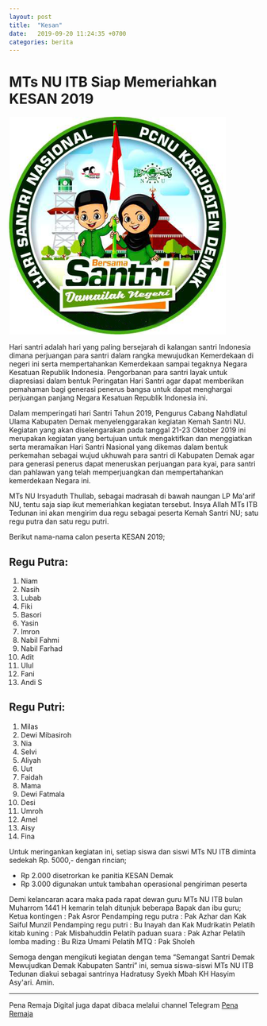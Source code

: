 ```yaml
---
layout: post
title:  "Kesan"
date:   2019-09-20 11:24:35 +0700
categories: berita
---
```

# MTs NU ITB Siap Memeriahkan KESAN 2019

![](/kesan19.PNG)

Hari santri adalah hari yang paling bersejarah di kalangan santri Indonesia dimana perjuangan para santri dalam rangka mewujudkan Kemerdekaan di negeri ini serta mempertahankan Kemerdekaan sampai tegaknya Negara Kesatuan Republik Indonesia. Pengorbanan para santri layak untuk diapresiasi dalam bentuk Peringatan Hari Santri agar dapat memberikan pemahaman bagi generasi penerus bangsa untuk dapat menghargai perjuangan panjang Negara Kesatuan Republik Indonesia ini.

Dalam memperingati hari Santri Tahun 2019, Pengurus Cabang Nahdlatul Ulama Kabupaten Demak menyelenggarakan kegiatan Kemah Santri NU.  Kegiatan yang akan diselengarakan pada tanggal 21-23 Oktober 2019 ini merupakan kegiatan yang bertujuan untuk mengaktifkan dan menggiatkan serta meramaikan Hari Santri Nasional yang dikemas dalam bentuk perkemahan sebagai wujud ukhuwah para santri di Kabupaten Demak agar para generasi penerus dapat meneruskan perjuangan para kyai, para santri dan pahlawan yang telah memperjuangkan dan mempertahankan kemerdekaan Negara ini.

MTs NU Irsyaduth Thullab, sebagai madrasah di bawah naungan LP Ma'arif NU, tentu saja siap ikut memeriahkan kegiatan tersebut. Insya Allah MTs ITB Tedunan ini akan mengirim dua regu sebagai peserta Kemah Santri NU; satu regu putra dan satu regu putri.

Berikut nama-nama calon peserta KESAN 2019;

## Regu Putra:
1. Niam
2. Nasih
3. Lubab
4. Fiki
5. Basori
6. Yasin
7. Imron
8. Nabil Fahmi
9. Nabil Farhad
10. Adit
11. Ulul
12. Fani
13. Andi S

## Regu Putri:
1. Milas
2. Dewi Mibasiroh
3. Nia
4. Selvi
5. Aliyah
6. Uut
7. Faidah
8. Mama
9. Dewi Fatmala
10. Desi
11. Umroh
12. Amel
13. Aisy
14. Fina

Untuk meringankan kegiatan ini, setiap siswa dan siswi MTs NU ITB diminta sedekah Rp. 5000,- dengan rincian;
* Rp 2.000 disetrorkan ke panitia KESAN Demak
* Rp 3.000 digunakan untuk tambahan operasional pengiriman peserta

Demi kelancaran acara maka pada rapat dewan guru MTs NU ITB bulan Muharrom 1441 H kemarin telah ditunjuk beberapa Bapak dan ibu guru;
Ketua kontingen			: Pak Asror
Pendamping regu putra	: Pak Azhar dan Kak Saiful Munzil
Pendamping regu putri	: Bu Inayah dan Kak Mudrikatin
Pelatih kitab kuning	: Pak Misbahuddin
Pelatih	paduan suara	: Pak Azhar
Pelatih lomba mading	: Bu Riza Umami
Pelatih MTQ				: Pak Sholeh

Semoga dengan mengikuti kegiatan dengan tema “Semangat Santri Demak Mewujudkan Demak Kabupaten Santri” ini, semua siswa-siswi MTs NU ITB Tedunan diakui sebagai santrinya Hadratusy Syekh Mbah KH Hasyim Asy'ari. Amin.

-----
Pena Remaja Digital juga dapat dibaca melalui channel Telegram [Pena Remaja](https://t.me/PenaRemajaitb)
